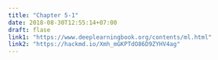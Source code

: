 ```yaml
---
title: "Chapter 5-1"
date: 2018-08-30T12:55:14+07:00
draft: flase
link1: "https://www.deeplearningbook.org/contents/ml.html"
link2: "https://hackmd.io/Xmh_mGKPTdO86D9ZYHV4ag"
---
```


